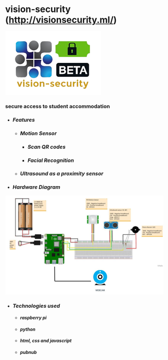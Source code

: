 # vision-security (http://visionsecurity.ml/)
![](static/images/logo.png)
### secure access to student accommodation
- ### *Features*
  - ### *Motion Sensor*
    - ### *Scan QR codes*
    - ### *Facial Recognition*
  - ### *Ultrasound as a proximity sensor* 
- ### *Hardware Diagram*

![](static/images/fritzing_diagram.jpg)
- ### *Technologies used*
    - #### *raspberry pi*
    - #### *python*
    - #### *html, css and javascript* 
  - #### *pubnub*
